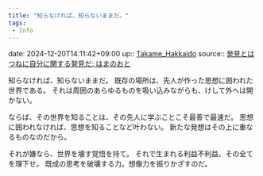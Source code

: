 ```yaml
---
title: "知らなければ、知らないままだ。"
tags:
 - Info
---
```


date: 2024-12-20T14:11:42+09:00
up:: [Takame_Hakkaido](../Bar/Novel/Nacaria/Takame_Hakkaido.md)
source:: [発見とはつねに自分に関する発見だ: はまのおと](http://hama-1987.cocolog-nifty.com/blog/2021/03/post-8c3e31.html)

知らなければ、知らないままだ。
既存の場所は、先人が作った思想に囲われた世界である。
それは周囲のあらゆるものを吸い込みながらも、けして外へは開かない。

ならば、その世界を知ることは、その先人に学ぶことこそ最善で最速だ。
思想に囲われなければ、思想を知ることなど叶わない。
新たな発想はその上に重なるものなのだから。

それが嫌なら、世界を壊す覚悟を持て。
それで生まれる利益不利益、その全てを理下せ。
既成の思考を破壊する力。想像力を振りかざすのだ。

